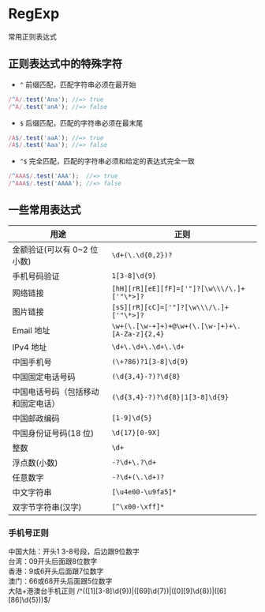 # RegExp
常用正则表达式

## 正则表达式中的特殊字符

* `^` 前缀匹配，匹配字符串必须在最开始
```javascript
/^A/.test('Ana'); //=> true
/^A/.test('anA'); //=> false
```

* `$` 后缀匹配，匹配的字符串必须在最末尾
```javascript
/A$/.test('aaA'); //=> true
/A$/.test('Aaa'); //=> false
```

* `^$` 完全匹配，匹配的字符串必须和给定的表达式完全一致
```javascript
/^AAA$/.test('AAA');  //=> true
/^AAA$/.test('AAAA'); //=> false
```

## 一些常用表达式 
| 用途                               | 正则                                            |
| ---------------------------------- | ----------------------------------------------- |
| 金额验证(可以有 0~2 位小数)           | `\d+(\.\d{0,2})?`                               |
| 手机号码验证                         | `1[3-8]\d{9}`                                   |
| 网络链接                            | `[hH][rR][eE][fF]=['"]?[\w\\\/\.]+['"\*>]?`     |
| 图片链接                            | `[sS][rR][cC]=['"]?[\w\\\/\.]+['"\*>]?`         |
| Email 地址                         | `\w+(\.[\w-+]+)+@\w+(\.[\w-]+)+\.[A-Za-z]{2,4}` |
| IPv4 地址                          | `\d+\.\d+\.\d+\.\d+`                            |
| 中国手机号                          | `(\+?86)?1[3-8]\d{9}`                           |
| 中国固定电话号码                     |`(\d{3,4}-?)?\d{8}`                              |
| 中国电话号码（包括移动和固定电话）      | `(\d{3,4}-?)?\d{8}\|1[3-8]\d{9}`                |
| 中国邮政编码                        | `[1-9]\d{5}`                                    |
| 中国身份证号码(18 位)                | `\d{17}[0-9X]`                                  |
| 整数                               | `\d+`                                           |
| 浮点数(小数)                        | `-?\d+\.?\d+`                                   |
| 任意数字                           | `-?\d+(\.\d+)?`                                  |
| 中文字符串                          | `[\u4e00-\u9fa5]*`                              |
| 双字节字符串(汉字)                   | `[^\x00-\xff]*`                                 |




### 手机号正则
中国大陆：开头1 3-8号段，后边跟9位数字  
台湾：09开头后面跟8位数字  
香港：9或6开头后面跟7位数字  
澳门：66或68开头后面跟5位数字  
大陆+港澳台手机正则 /^(([1][3-8]\d{9})|([69]\d{7})|([0][9]\d{8})|([6][86]\d{5}))$/
